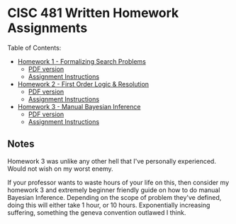 # CISC 481 Written Homework Assignments

Table of Contents:

 - [Homework 1 - Formalizing Search Problems](cisc481_hw1_jvillemarette.docx)
   - [PDF version](cisc481_hw1_jvillemarette.pdf)
   - [Assignment Instructions](hw1.pdf)
 - [Homework 2 - First Order Logic & Resolution](cisc481_hw2_jvillemarette.docx)
   - [PDF version](cisc481_hw2_jvillemarette.pdf)
   - [Assignment Instructions](hw2.pdf)
 - [Homework 3 - Manual Bayesian Inference](cisc481_hw3_jvillemarette.docx)
   - [PDF version](cisc481_hw3_jvillemarette.pdf)
   - [Assignment Instructions](hw3.pdf)

## Notes

Homework 3 was unlike any other hell that I've personally experienced. Would 
not wish on my worst enemy.

If your professor wants to waste hours of your life on this, then consider 
my homework 3 and extremely beginner friendly guide on how to do manual 
Bayesian Inference. Depending on the scope of problem they've defined, doing 
this will either take 1 hour, or 10 hours. Exponentially increasing 
suffering, something the geneva convention outlawed I think.
